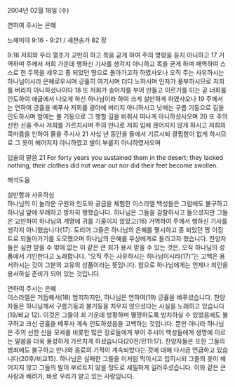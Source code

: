 2004년 02월 18일 (수)

연하여 주시는 은혜



느헤미야 9:16 - 9:21 / 새찬송가 82 장


9:16 저희와 우리 열조가 교만히 하고 목을 굳게 하여 주의 명령을 듣지 아니하고 
17 거역하며 주께서 저희 가운데 행하신 기사를 생각지 아니하고 목을 굳게 하며 패역하여 스스로 한 두목을 세우고 종 되었던 땅으로 돌아가고자 하였사오나 오직 주는 사유하시는 하나님이시라 은혜로우시며 긍휼히 여기시며 더디 노하시며 인자가 풍부하시므로 저희를 버리지 아니하셨나이다 
18 또 저희가 송아지를 부어 만들고 이르기를 이는 곧 너희를 인도하여 애굽에서 나오게 하신 하나님이라 하여 크게 설만하게 하였사오나 
19 주께서는 연하여 긍휼을 베푸사 저희를 광야에 버리지 아니하시고 낮에는 구름 기둥으로 길을 인도하시며 밤에는 불 기둥으로 그 행할 길을 비취사 떠나게 아니하셨사오며 
20 또 주의 선한 신을 주사 저희를 가르치시며 주의 만나로 저희 입에 끊어지지 않게 하시고 저희의 목마름을 인하여 물을 주시사 
21 사십 년 동안을 들에서 기르시되 결핍함이 없게 하시므로 그 옷이 해어지지 아니하였고 발이 부릍지 아니하였사오며 

입술의 말씀 
21 For forty years you sustained them in the desert; they lacked nothing, their clothes did not wear out nor did their feet become swollen.

해석도움





설만함과 사유하심  
하나님의 이 놀라운 구원과 인도와 공급을 체험한 이스라엘 백성들은 그럼에도 불구하고 하나님 앞에 무례하고 방자히 행했습니다. 하나님은 그들을 감찰하시고 들으셨지만 그들은 교만하여 하나님의 계명에 귀를 기울이지 않았고(16) 거역하여 주께서 행하신 기사를 생각지 아니했습니다(17). 도리어 그들은 하나님의 은혜를 멸시하고 종 되었던 땅 이집트로 되돌아가기를 도모했으며 하나님의 은혜를 우상에게로 돌리고자 했습니다. 찬양자들은 심판 받을 수 밖에 없는 이  같은 큰 죄가 용서 받을 수 있는 것은, 오직 하나님의 성품에서 기인한다고 노래합니다. “오직 주는 사유하시는 하나님이시라(17)”는 고백은 용서하시는 것이 그분의 고유의 성품이라는 뜻입니다. 참으로 하나님에게는 언제나 죄인을 용서하실 준비가 되어 있는 것입니다.  

연하여 주시는 은혜  
이스라엘은 거듭해서(18) 범죄하지만, 하나님은 연하여(19) 긍휼을 베푸셨습니다. 찬양자들은 하나님께서 구름기둥과 불기둥을 치우지 않으셨다는 사실을 노래하고 있습니다(19/비교 12). 이것은 그들이 죄 가운데 방황하며 멸망하도록 방치하실 수 있었음에도 불구하고 크신 긍휼을 베푸사 계속 인도하셨음을 고백하는 것입니다. 뿐만 아니라 하나님은 주의 선한 신을 모세를 비롯한 많은 장로들에게 부어 주시어 백성들에게 생명에 이르는 말씀을 더욱 풍성하게 가르치게 하셨습니다(20전/민11:17). 찬양자들은 또한 그들의 범죄에도 불구하고 만나와 음료의 기적이 계속되었다는 것에 대해 다시금 언급하고 있습니다(20후/비교15). 하나님은 실패한 그들을 이처럼 먹이시고 입히시되 그들의 옷이 해어지지 않고 그들의 발이 부르트지 않을 정도로 세밀하게 길러주셨습니다. 이와 같은 큰 사랑과 배려가, 바로 우리가 받고 있는 사랑입니다.